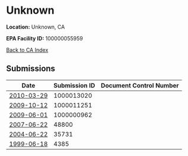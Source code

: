 # Unknown

**Location:** Unknown, CA

**EPA Facility ID:** 100000055959

[Back to CA Index](../../index.md)

## Submissions

| Date | Submission ID | Document Control Number |
|------|--------------|-------------------------|
| [2010-03-29](submissions/1000013020.md) | 1000013020 |  |
| [2009-10-12](submissions/1000011251.md) | 1000011251 |  |
| [2009-06-01](submissions/1000000962.md) | 1000000962 |  |
| [2007-06-22](submissions/48800.md) | 48800 |  |
| [2004-06-22](submissions/35731.md) | 35731 |  |
| [1999-06-18](submissions/4385.md) | 4385 |  |
